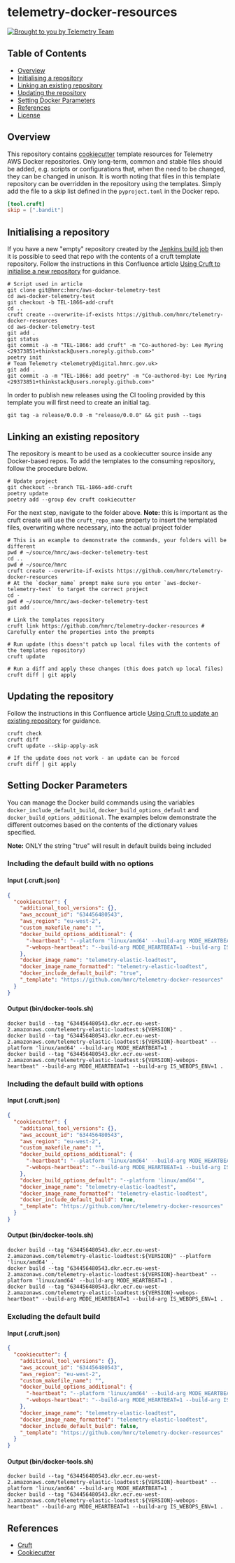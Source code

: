 # telemetry-docker-resources

[![Brought to you by Telemetry Team](https://img.shields.io/badge/MDTP-Telemetry-40D9C0?style=flat&labelColor=000000&logo=gov.uk)](https://confluence.tools.tax.service.gov.uk/display/TEL/Telemetry)

## Table of Contents
* [Overview](#Overview)
* [Initialising a repository](#Initialising-a-repository)
* [Linking an existing repository](#Linking-an-existing-repository)
* [Updating the repository](#Updating-the-repository)
* [Setting Docker Parameters](#Setting-Docker-Parameters)
* [References](#References)
* [License](#License)

## Overview
This repository contains [cookiecutter](https://github.com/cookiecutter/cookiecutter) template resources for Telemetry AWS
Docker repositories. Only long-term, common and stable files should be added, e.g. scripts or configurations that, when
the need to be changed, they can be changed in unison. It is worth noting that files in this template repository can be
overridden in the repository using the templates. Simply add the file to a skip list defined in the `pyproject.toml` in
the Docker repo.

```toml
[tool.cruft]
skip = [".bandit"]
```

## Initialising a repository

If you have a new "empty" repository created by the [Jenkins build job](https://build.tax.service.gov.uk/job/PlatOps/job/Tools/job/create-a-repository/)
then it is possible to seed that repo with the contents of a cruft template repository. Follow the instructions in this Confluence article [Using Cruft to initialise a new repository](https://confluence.tools.tax.service.gov.uk/display/TEL/Using+Cruft+to+initialise+a+new+repository) for guidance.

```shell
# Script used in article
git clone git@hmrc:hmrc/aws-docker-telemetry-test
cd aws-docker-telemetry-test
git checkout -b TEL-1866-add-cruft
cd ..
cruft create --overwrite-if-exists https://github.com/hmrc/telemetry-docker-resources
cd aws-docker-telemetry-test
git add .
git status
git commit -a -m "TEL-1866: add cruft" -m "Co-authored-by: Lee Myring <29373851+thinkstack@users.noreply.github.com>"
poetry init
# Team Telemetry <telemetry@digital.hmrc.gov.uk>
git add .
git commit -a -m "TEL-1866: add poetry" -m "Co-authored-by: Lee Myring <29373851+thinkstack@users.noreply.github.com>"
```

In order to publish new releases using the CI tooling provided by this template you will first need to create an initial tag.
```shell
git tag -a release/0.0.0 -m "release/0.0.0" && git push --tags
```

## Linking an existing repository

The repository is meant to be used as a cookiecutter source inside any Docker-based repos. To add the templates
to the consuming repository, follow the procedure below.

```shell
# Update project
git checkout --branch TEL-1866-add-cruft
poetry update
poetry add --group dev cruft cookiecutter
```

For the next step, navigate to the folder above. **Note:** this is important as the cruft create will use the
`cruft_repo_name` property to insert the templated files, overwriting where necessary, into the actual project folder

```shell
# This is an example to demonstrate the commands, your folders will be different
pwd # ~/source/hmrc/aws-docker-telemetry-test
cd ..
pwd # ~/source/hmrc
cruft create --overwrite-if-exists https://github.com/hmrc/telemetry-docker-resources
# At the `docker_name` prompt make sure you enter `aws-docker-telemetry-test` to target the correct project
cd -
pwd # ~/source/hmrc/aws-docker-telemetry-test
git add .
```

```shell
# Link the templates repository
cruft link https://github.com/hmrc/telemetry-docker-resources # Carefully enter the properties into the prompts

# Run update (this doesn't patch up local files with the contents of the templates repository)
cruft update

# Run a diff and apply those changes (this does patch up local files)
cruft diff | git apply
```

## Updating the repository

Follow the instructions in this Confluence article [Using Cruft to update an existing repository](https://confluence.tools.tax.service.gov.uk/display/TEL/Using+Cruft+to+update+an+existing+repository) for guidance.

```shell
cruft check
cruft diff
cruft update --skip-apply-ask

# If the update does not work - an update can be forced
cruft diff | git apply
```

## Setting Docker Parameters
You can manage the Docker build commands using the variables `docker_include_default_build`, `docker_build_options_default`
and `docker_build_options_additional`. The examples below demonstrate the different outcomes based on the contents of
the dictionary values specified.

**Note:** ONLY the string "true" will result in default builds being included

### Including the default build with no options

#### Input (.cruft.json)
```json
{
  "cookiecutter": {
    "additional_tool_versions": {},
    "aws_account_id": "634456480543",
    "aws_region": "eu-west-2",
    "custom_makefile_name": "",
    "docker_build_options_additional": {
      "-heartbeat": "--platform 'linux/amd64' --build-arg MODE_HEARTBEAT=1",
      "-webops-heartbeat": "--build-arg MODE_HEARTBEAT=1 --build-arg IS_WEBOPS_ENV=1"
    },
    "docker_image_name": "telemetry-elastic-loadtest",
    "docker_image_name_formatted": "telemetry-elastic-loadtest",
    "docker_include_default_build": "true",
    "_template": "https://github.com/hmrc/telemetry-docker-resources"
  }
}
```

#### Output (bin/docker-tools.sh)
```shell
docker build --tag "634456480543.dkr.ecr.eu-west-2.amazonaws.com/telemetry-elastic-loadtest:${VERSION}" .
docker build --tag "634456480543.dkr.ecr.eu-west-2.amazonaws.com/telemetry-elastic-loadtest:${VERSION}-heartbeat" --platform 'linux/amd64' --build-arg MODE_HEARTBEAT=1 .
docker build --tag "634456480543.dkr.ecr.eu-west-2.amazonaws.com/telemetry-elastic-loadtest:${VERSION}-webops-heartbeat" --build-arg MODE_HEARTBEAT=1 --build-arg IS_WEBOPS_ENV=1 .
```

### Including the default build with options

#### Input (.cruft.json)
```json
{
  "cookiecutter": {
    "additional_tool_versions": {},
    "aws_account_id": "634456480543",
    "aws_region": "eu-west-2",
    "custom_makefile_name": "",
    "docker_build_options_additional": {
      "-heartbeat": "--platform 'linux/amd64' --build-arg MODE_HEARTBEAT=1",
      "-webops-heartbeat": "--build-arg MODE_HEARTBEAT=1 --build-arg IS_WEBOPS_ENV=1"
    },
    "docker_build_options_default": "--platform 'linux/amd64'",
    "docker_image_name": "telemetry-elastic-loadtest",
    "docker_image_name_formatted": "telemetry-elastic-loadtest",
    "docker_include_default_build": true,
    "_template": "https://github.com/hmrc/telemetry-docker-resources"
  }
}
```

#### Output (bin/docker-tools.sh)
```shell
docker build --tag "634456480543.dkr.ecr.eu-west-2.amazonaws.com/telemetry-elastic-loadtest:${VERSION}" --platform 'linux/amd64' .
docker build --tag "634456480543.dkr.ecr.eu-west-2.amazonaws.com/telemetry-elastic-loadtest:${VERSION}-heartbeat" --platform 'linux/amd64' --build-arg MODE_HEARTBEAT=1 .
docker build --tag "634456480543.dkr.ecr.eu-west-2.amazonaws.com/telemetry-elastic-loadtest:${VERSION}-webops-heartbeat" --build-arg MODE_HEARTBEAT=1 --build-arg IS_WEBOPS_ENV=1 .
```

### Excluding the default build

#### Input (.cruft.json)
```json
{
  "cookiecutter": {
    "additional_tool_versions": {},
    "aws_account_id": "634456480543",
    "aws_region": "eu-west-2",
    "custom_makefile_name": "",
    "docker_build_options_additional": {
      "-heartbeat": "--platform 'linux/amd64' --build-arg MODE_HEARTBEAT=1",
      "-webops-heartbeat": "--build-arg MODE_HEARTBEAT=1 --build-arg IS_WEBOPS_ENV=1"
    },
    "docker_image_name": "telemetry-elastic-loadtest",
    "docker_image_name_formatted": "telemetry-elastic-loadtest",
    "docker_include_default_build": false,
    "_template": "https://github.com/hmrc/telemetry-docker-resources"
  }
}
```

#### Output (bin/docker-tools.sh)
```shell
docker build --tag "634456480543.dkr.ecr.eu-west-2.amazonaws.com/telemetry-elastic-loadtest:${VERSION}-heartbeat" --platform 'linux/amd64' --build-arg MODE_HEARTBEAT=1 .
docker build --tag "634456480543.dkr.ecr.eu-west-2.amazonaws.com/telemetry-elastic-loadtest:${VERSION}-webops-heartbeat" --build-arg MODE_HEARTBEAT=1 --build-arg IS_WEBOPS_ENV=1 .
```

## References

* [Cruft](https://cruft.github.io/cruft)
* [Cookiecutter](https://cookiecutter.readthedocs.io/en/stable/)
